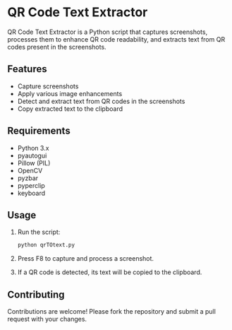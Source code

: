 # QR Code Text Extractor

QR Code Text Extractor is a Python script that captures screenshots, processes them to enhance QR code readability, and extracts text from QR codes present in the screenshots.

## Features

- Capture screenshots
- Apply various image enhancements
- Detect and extract text from QR codes in the screenshots
- Copy extracted text to the clipboard

## Requirements

- Python 3.x
- pyautogui
- Pillow (PIL)
- OpenCV
- pyzbar
- pyperclip
- keyboard

## Usage

1. Run the script:

    ```bash
    python qrTOtext.py
    ```

2. Press F8 to capture and process a screenshot.
3. If a QR code is detected, its text will be copied to the clipboard.

## Contributing

Contributions are welcome! Please fork the repository and submit a pull request with your changes.
